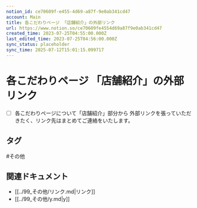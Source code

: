 ```yaml
---
notion_id: ce70609f-e455-4d69-a87f-9e0ab341cd47
account: Main
title: 各こだわりページ 「店舗紹介」の外部リンク
url: https://www.notion.so/ce70609fe4554d69a87f9e0ab341cd47
created_time: 2023-07-25T04:55:00.000Z
last_edited_time: 2023-07-25T04:56:00.000Z
sync_status: placeholder
sync_time: 2025-07-12T15:01:15.099717
---
```

# 各こだわりページ 「店舗紹介」の外部リンク

- [ ] 各こだわりページについて「店舗紹介」部分から
外部リンクを張っていただきたく、リンク先はまとめてご連絡をいたします。

## タグ

#その他 

## 関連ドキュメント

- [[../99_その他/リンク.md|リンク]]
- [[../99_その他/y.md|y]]
